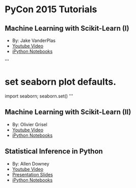 
# PyCon 2015 Tutorials

## Machine Learning with Scikit-Learn (I) 

* By: Jake VanderPlas
* [Youtube Video](https://www.youtube.com/watch?v=L7R4HUQ-eQ0)
* [iPython Notebooks](https://github.com/walterreade/PyCon2015-Machine-Learning-I)

'''
# set seaborn plot defaults.
import seaborn; seaborn.set()
'''

## Machine Learning with Scikit-Learn (II)

* By: Olivier Grisel
* [Youtube Video](https://www.youtube.com/watch?v=oGqGxvqA9-k)
* [iPython Notebooks](https://github.com/walterreade/PyCon2015-Machine-Learning-II)

## Statistical Inference in Python

* By: Allen Downey
* [Youtube Video](https://www.youtube.com/watch?v=5Vjrqnk7Igs)
* [Presentation Slides](https://docs.google.com/presentation/d/1imQAEmNg4GB3bCAblauMOOLlAC95-XvkTSKB1_dB3Tg/edit?hl=en#slide=id.p)
* [iPython Notebooks](https://github.com/AllenDowney/CompStats)
